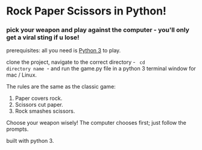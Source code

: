 # Rock Paper Scissors in Python!

### pick your weapon and play against the computer - you'll only get a viral sting if u lose!

prerequisites: all you need is [Python 3](http://www.python.org/download/releases/3.0) to play.

clone the project, navigate to the correct directory - <code> cd directory name </code>- and run the game.py file in a python 3 terminal window for mac / Linux.

The rules are the same as the classic game:

1. Paper covers rock.
2. Scissors cut paper.
3. Rock smashes scissors.

Choose your weapon wisely!
The computer chooses first; just follow the prompts.

built with python 3.